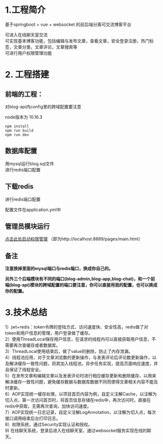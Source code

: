# 1.工程简介 
基于springboot + vue + websocket 的前后端分离可交流博客平台

可进入在线聊天室交流<br>
可实现基本博客功能，包括编辑与发布文章，查看文章，安全登录注册，热门标签，文章分类，文章评论，文章搜索等<br>
可进行用户权限管理功能<br>

# 2. 工程搭建
## 前端的工程：
对blog-api内config里的跨域配置要注意

node版本为 10.16.3

```
npm install
npm run build
npm run dev
```

## 数据库配置
用mysql运行blog.sql文件<br>
进行redis端口配置

## 下载redis
进行redis端口配置

配置文件在application.yml中

## 管理员模块运行

[点击此处启动权限管理](http://localhost:8889/pages/main.html) （即为http://localhost:8889/pages/main.html）

## 备注

**注意换掉里面的mysql端口与redis端口，换成你自己的。**

**另外三个后端模块有不同的端口(blog-admin,blog-app,blog-chat)，和一个前端(blog-api)模块的跨域配置的端口要注意，你可以直接用我的配置，也可以换成你的配置。**

# 3.技术总结
1）jwt+redis：token令牌的登陆方式、访问速度快、安全性高，redis做了对token和用户信息的管理，用户登录做了缓存。<br>
2）使用ThreadLocal保存用户信息，在请求的线程内可以直接获取用户信息，不需要再次查缓存或者数据库。<br>
3）ThreadLocal使用结束后，做了value的删除，防止了内存泄漏。<br>
4）线程池应用，对于文章浏览数的更新操作，与发表评论后评论数更新操作，以及解决缓存一致性问题，将其加入线程池，异步任务实现，提高页面响应速度，并且保证了线程安全。<br>
5）在发布文章和编辑文章以及发表评论时进行相应缓存更新和删除缓存，以用来解决缓存一致性问题，避免缓存数据与数据库数据不同而使得文章相关内容不能及时更新。<br>
6）AOP实现统一缓存处理，以项目首页内容为例，自定义注解Cache，以注解为切入点，第一次访问首页时，将首页信息存储在redis中，再次访问时，直接在redis中获取，无需再次查询，加快访问速度。<br>
7）AOP实现统一日志记录，自定义注解LogAnnotation，以注解为切入点，每次接口调用结束后台打印日志。<br>
8）权限系统，通过Security实现认证和授权。<br>
9) 在线聊天系统，登录后进入在线聊天室，通过websocket服务实现在线的聊天。<br>
